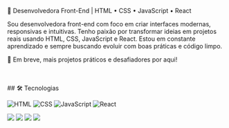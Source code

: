 
🧠 Desenvolvedora Front-End | HTML • CSS • JavaScript • React

Sou desenvolvedora front-end com foco em criar interfaces modernas, responsivas e intuitivas. Tenho paixão por transformar ideias em projetos reais usando HTML, CSS, JavaScript e React. Estou em constante aprendizado e sempre buscando evoluir com boas práticas e código limpo.

🚀 Em breve, mais projetos práticos e desafiadores por aqui!

<br>
<br>
## 🛠 Tecnologias

![HTML](https://img.shields.io/badge/HTML5-E34F26?style=for-the-badge&logo=html5&logoColor=fff)
![CSS](https://img.shields.io/badge/CSS3-1572B6?style=for-the-badge&logo=css3&logoColor=fff)
![JavaScript](https://img.shields.io/badge/JavaScript-F7DF1E?style=for-the-badge&logo=javascript&logoColor=000)
![React](https://img.shields.io/badge/React-20232A?style=for-the-badge&logo=react&logoColor=61DAFB)

<img src="https://img.shields.io/badge/HTML-239120?style=for-the-badge&logo=html5&logoColor=white"/>
<img src= "https://img.shields.io/badge/CSS-239120?&style=for-the-badge&logo=css3&logoColor=white"/>
<img src= "https://img.shields.io/badge/JavaScript-F7DF1E?style=for-the-badge&logo=javascript&logoColor=black" />
<img src= "https://img.shields.io/badge/React-20232A?style=for-the-badge&logo=react&logoColor=61DAFB" />
